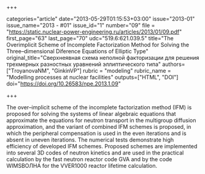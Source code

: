 +++

categories="article"
date="2013-05-29T01:15:53+03:00"
issue="2013-01"
issue_name="2013 - #01"
issue_id="1"
number="09"
file = "https://static.nuclear-power-engineering.ru/articles/2013/01/09.pdf"
first_page="63"
last_page="70"
udc="519.6:621.039.5"
title="The Overimplicit Scheme of Incomplete Factorization Method for Solving the Three–dimensional Diferenсе Equations of Elliptic Type"
original_title="Сверхнеявная схема неполной факторизации для решения трехмерных разностных уравнений эллиптического типа"
authors=["ТroyanovaNM", "GinkinVP"]
rubric = "modeling"
rubric_name = "Modelling processes at nuclear facilities"
outputs=["HTML", "DOI"]
doi="https://doi.org/10.26583/npe.2013.1.09"

+++

The over–implicit scheme of the incomplete factorization method (IFM) is proposed for solving the systems of linear algebraic equations that approximate the equations for neutron transport in the multigroup diffusion approximation, and the variant of combined IFM schemes is proposed, in which the peripheral compensation is used in the even iterations and is absent in uneven iterations. The numerical tests demonstrate high efficiency of developed IFM schemes. Proposed schemes are implemented into several 3D codes of neutron kinetics and are used in the practical calculation by the fast neutron reactor code GVA and by the code WIMSВОЛНА for the VVER1000 reactor lifetime calculation.